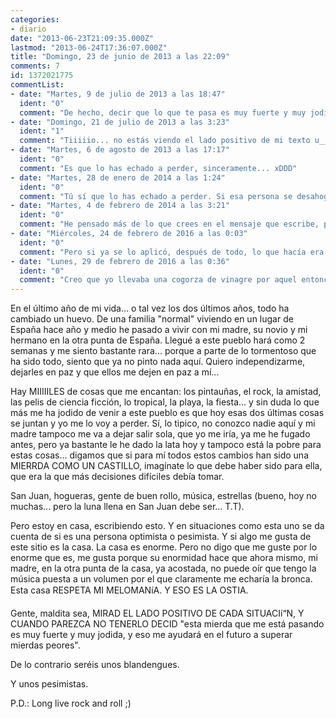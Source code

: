 ```yaml
---
categories:
- diario
date: "2013-06-23T21:09:35.000Z"
lastmod: "2013-06-24T17:36:07.000Z"
title: "Domingo, 23 de junio de 2013 a las 22:09"
comments: 7
id: 1372021775
commentList:
- date: "Martes, 9 de julio de 2013 a las 18:47"
  ident: "0"
  comment: "De hecho, decir que lo que te pasa es muy fuerte y muy jodido no te ayuda una mierda. Ayuda más darse cuenta de que realmente no es para tanto y la tragedia podría haber sido un pequeño drama y pensar de él algo parecido a \"bueno, esto es poco para lo que podría haber sido, siempre puede ser peor\". Pero no, no estoy lúcido con las palabras hoy, no me convence esa forma de pensar tampoco.\n\nLa forma en que juzgas es muy bruta. Hay que tener más mano izquierda en lugar de liarse con la derecha a dar guantazos verbales de este calibre solo por buscar una forma de convencerse a uno mismo de lo que se expresa en los mismos.\n\nVamos, que la forma en que exiges y demandas respeto a tu persona es el verdadero problema. ¿Qué más dará que no te respeten si la que no se respeta eres tú permitiéndote experimentar una rabia como esta que destilas en palabras? El día que no te duela que los demás no te respeten... ese día dejarás de ser una blandengue de verdad. Hasta entonces la blandengue serás tú, no quien no se comporte como tú. Hay más formas de ser fuerte y la que plasmas aquí es una de las que se compran en los todo a 100. No te dura ni tres días.\n\nAplícate el cuento de verdad y mira el verdadero lado positivo de cada situación, porque aquí no veo ni rastro de él cuando me pongo a leer entre líneas. Y es muy importante lo que escribes sin querer entre líneas, acuérdate para otra vez."
- date: "Domingo, 21 de julio de 2013 a las 3:23"
  ident: "1"
  comment: "Tiiiiio... no estás viendo el lado positivo de mi texto u__í¹"
- date: "Martes, 6 de agosto de 2013 a las 17:17"
  ident: "0"
  comment: "Es que lo has echado a perder, sinceramente... xDDD"
- date: "Martes, 28 de enero de 2014 a las 1:24"
  ident: "0"
  comment: "Tú sí que lo has echado a perder. Si esa persona se desahoga en ese momento dando forma en palabras a sus pensamientos, quien eres tú para criticarla? Y porqué buscas leer entrelineas? Y si es alguien muy literal y al entrelinear malinterpretas? Y porqué en lugar de buscar entrelineas no piensas en el mensaje que se escribe? \n\nLo mejor es ser realista, y dentro de este, positivo :P xD"
- date: "Martes, 4 de febrero de 2014 a las 3:21"
  ident: "0"
  comment: "He pensado más de lo que crees en el mensaje que escribe, pues no me quedo en la superficie. Está bien que se desahogue, sí. Pero que yo proponga como método infalible un cambio de creencias sobre todas las cosas creo que no echa a perder nada, más bien aporta algo mejor que sufrir gratuitamente. Es mejor no regalarle a nada ni nadie nuestra capacidad para sufrir, y eso es justo lo que ella demuestra que hace con esta forma de desahogarse.\n\nAdemás, ¿quién te dice a ti que no escribí todo esto para someter a la máxima presión todo el positivismo que se busca aquí para superar mierdas? Quizá estaba esperando que vierais la parte positiva de mi crítica (que ojo, es constructiva por mucho que pueda ridiculizar) y también que sacarais lo mejor de mis palabras. Porque entre líneas siempre se queda escrito algo, y a mí me parece de muy poca educación llamar \"blandengue\" a quien no es capaz de hacer las cosas como ella lo hace. Y por esa misma razón hice otra mierda más del método que propone para superar mierdas. Realmente es otra mierda superar los problemas así, esa forma de \"ver el lado positivo\" hace que uno se endurezca y se convierta en una piedra (no digo que a todos les pase, pero sí a muchos). Y me parece de blandengues también que uno crea que su forma de superar mierdas sea universalizable. Por esas mismas razones, me paso el lado positivo de este desahogo por el forro.\n\nPrefiero verle el lado positivo a otros desahogos que sean más respetuosos y menos vanagloriosos. Pero, ¿a este? Prefiero no vérselo, y no por eso soy cruel, más bien estoy haciendo un favor, \"esta putada que le estoy haciendo es muy fuerte y muy jodida, y eso la ayudará en el futuro a superar mierdas peores\". Si tanto valora su cuento, que se lo aplique.\n\nMenos orgullo y más realismo, que ser realista es algo muy distinto a lo que se ha expresado aquí arriba."
- date: "Miércoles, 24 de febrero de 2016 a las 0:03"
  ident: "0"
  comment: "Pero si ya se lo aplicó, después de todo, lo que hacía era estar aplicándose el cuento. Se desahogaba para ser más positiva, no? XD\nAins, creo q me voy a dormir, llevo una cogorza..."
- date: "Lunes, 29 de febrero de 2016 a las 0:36"
  ident: "0"
  comment: "Creo que yo llevaba una cogorza de vinagre por aquel entonces. Qué ácido que era con el mundo entero."
---
```


En el último año de mi vida... o tal vez los dos últimos años, todo ha cambiado un huevo. De una familia "normal" viviendo en un lugar de España hace año y medio he pasado a vivir con mi madre, su novio y mi hermano en la otra punta de España. Llegué a este pueblo hará como 2 semanas y me siento bastante rara... porque a parte de lo tormentoso que ha sido todo, siento que ya no pinto nada aquí. Quiero independizarme, dejarles en paz y que ellos me dejen en paz a mí...  
  
Hay MIIIIILES de cosas que me encantan: los pintauñas, el rock, la amistad, las pelis de ciencia ficción, lo tropical, la playa, la fiesta... y sin duda lo que más me ha jodido de venir a este pueblo es que hoy esas dos últimas cosas se juntan y yo me lo voy a perder. Sí, lo tipico, no conozco nadie aquí y mi madre tampoco me va a dejar salir sola, que yo me iría, ya me he fugado antes, pero ya bastante le he dado la lata hoy y tampoco está la pobre para estas cosas... digamos que si para mí todos estos cambios han sido una MIERRDA COMO UN CASTILLO, imagínate lo que debe haber sido para ella, que era la que más decisiones difíciles debía tomar.  
  
San Juan, hogueras, gente de buen rollo, música, estrellas (bueno, hoy no muchas... pero la luna llena en San Juan debe ser... T.T).   
  
Pero estoy en casa, escribiendo esto. Y en situaciones como esta uno se da cuenta de si es una persona optimista o pesimista. Y si algo me gusta de este sitio es la casa. La casa es enorme. Pero no digo que me guste por lo enorme que es, me gusta porque su enormidad hace que ahora mismo, mi madre, en la otra punta de la casa, ya acostada, no puede oír que tengo la música puesta a un volumen por el que claramente me echaría la bronca. Esta casa RESPETA MI MELOMANíA. Y ESO ES LA OSTIA.  
  
Gente, maldita sea, MIRAD EL LADO POSITIVO DE CADA SITUACIí“N, Y CUANDO PAREZCA NO TENERLO DECID "esta mierda que me está pasando es muy fuerte y muy jodida, y eso me ayudará en el futuro a superar mierdas peores".  
  
De lo contrario seréis unos blandengues.  
  
Y unos pesimistas.  
  
P.D.: Long live rock and roll ;)